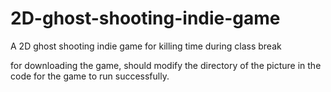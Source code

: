 # 2D-ghost-shooting-indie-game
A 2D ghost shooting indie game for killing time during class break

for downloading the game, should modify the directory of the picture in the code for the game to run successfully.
